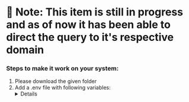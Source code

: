 # 🔴 Note: This item is still in progress and as of now it has been able to direct the query to it's respective domain 
### Steps to make it work on your system:
1. Please download the given folder
2. Add a .env file with following variables:<details>
    * LANGSMITH_TRACING=true
    * LANGSMITH_API_KEY=
    * AZURE_OPENAI_API_KEY=
    * AZURE_OPENAI_ENDPOINT=https://msa-openai.openai.azure.com/
    * AZURE_OPENAI_DEPLOYMENT_NAME = gpt-4o
    * AZURE_OPENAI_API_VERSION= 2023-12-01-preview
    * subapase_email=
    * subapase_password = 
    * SUPABASE_URL=
    * SUPABASE_KEY=
</details>

